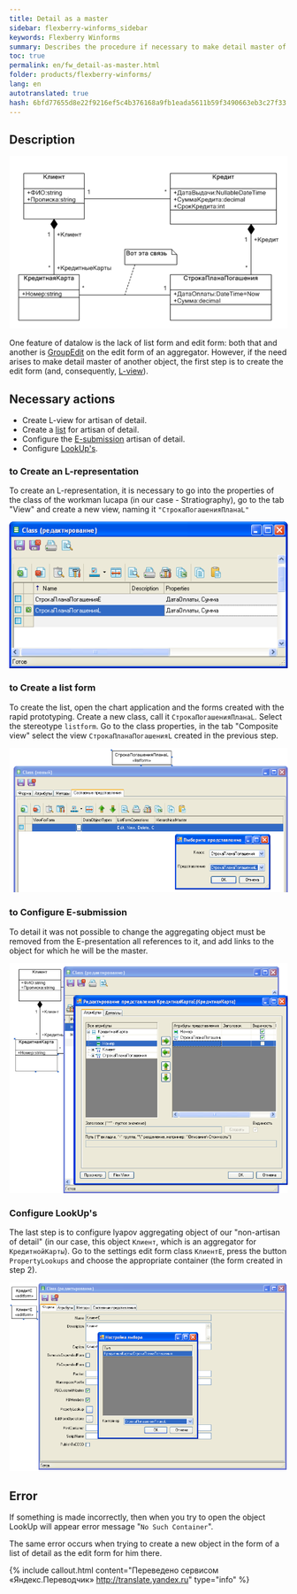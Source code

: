 ```yaml
--- 
title: Detail as a master 
sidebar: flexberry-winforms_sidebar 
keywords: Flexberry Winforms 
summary: Describes the procedure if necessary to make detail master of another object and be able to select objects from the list detaily forms listed possible problems 
toc: true 
permalink: en/fw_detail-as-master.html 
folder: products/flexberry-winforms/ 
lang: en 
autotranslated: true 
hash: 6bfd77655d8e22f9216ef5c4b376168a9fb1eada5611b59f3490663eb3c27f33 
--- 
```


## Description 
![](/images/pages/products/flexberry-winforms/forms/connect-details-master.png) 

One feature of datalow is the lack of list form and edit form: both that and another is [GroupEdit](fw_group-edit.html) on the edit form of an aggregator. However, if the need arises to make detail master of another object, the first step is to create the edit form (and, consequently, [L-view](fd_l-view.html)). 

## Necessary actions 
* Create L-view for artisan of detail. 
* Create a [list](fd_key-concepts.html) for artisan of detail. 
* Configure the [E-submission](fd_e-view.html) artisan of detail. 
* Configure [LookUp's](fw_lookup.html). 

### to Create an L-representation 
To create an L-representation, it is necessary to go into the properties of the class of the workman lucapa (in our case - Stratiography), go to the tab "View" and create a new view, naming it `"СтрокаПогашенияПланаL"` 

![](/images/pages/products/flexberry-winforms/forms/connect-details-master-l-view.png) 

### to Create a list form 
To create the list, open the chart application and the forms created with the rapid prototyping. Create a new class, call it `СтрокаПогашенияПланаL`. Select the stereotype `listform`. Go to the class properties, in the tab "Composite view" select the view `СтрокаПланаПогашенияL` created in the previous step. 

![](/images/pages/products/flexberry-winforms/forms/connect-details-master-l-form.png) 

### to Configure E-submission 
To detail it was not possible to change the aggregating object must be removed from the E-presentation all references to it, and add links to the object for which he will be the master. 

![](/images/pages/products/flexberry-winforms/forms/connect-details-master-e-view.png) 

### Configure LookUp's 
The last step is to configure lyapov aggregating object of our "non-artisan of detail" (in our case, this object `Клиент`, which is an aggregator for `КредитнойКарты`). Go to the settings edit form class `КлиентE`, press the button `PropertyLookups` and choose the appropriate container (the form created in step 2). 

![](/images/pages/products/flexberry-winforms/forms/connect-details-master-lookups.png) 

## Error 
If something is made incorrectly, then when you try to open the object LookUp will appear error message "`No Such Container`". 


The same error occurs when trying to create a new object in the form of a list of detail as the edit form for him there. 



{% include callout.html content="Переведено сервисом «Яндекс.Переводчик» <http://translate.yandex.ru>" type="info" %}